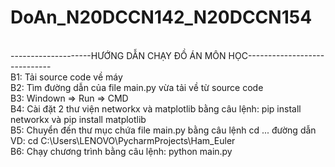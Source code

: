 # DoAn_N20DCCN142_N20DCCN154
<br>
--------------------HƯỚNG DẪN CHẠY ĐỒ ÁN MÔN HỌC-----------------------------
<br>
B1: Tải source code về máy 
<br>
B2: Tìm đường dẫn của file main.py vừa tải về từ source code
<br>
B3: Windown => Run => CMD
<br>
B4: Cài đặt 2 thư viện networkx và matplotlib bằng câu lệnh: pip install networkx và pip install matplotlib
<br>
B5: Chuyển đến thư mục chứa file main.py bằng câu lệnh cd ... đường dẫn
<br>
    VD: cd C:\Users\LENOVO\PycharmProjects\Ham_Euler
    <br>
B6: Chạy chương trình bằng câu lệnh: python main.py
